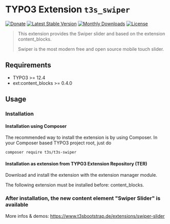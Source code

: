 # TYPO3 Extension ``t3s_swiper``

[![Donate](https://img.shields.io/badge/Donate-PayPal-green.svg)](https://www.paypal.me/t3sbootstrap)
[![Latest Stable Version](https://poser.pugx.org/t3s/t3sSwiper/v/stable)](https://packagist.org/packages/t3s/t3sSwiper)
[![Monthly Downloads](https://poser.pugx.org/t3s/t3sSwiper/d/monthly)](https://packagist.org/packages/t3s/t3sSwiper)
[![License](https://poser.pugx.org/t3s/t3sSwiper/license)](https://packagist.org/packages/t3s/t3sSwiper)

> This extension provides the Swiper slider and based on the extension content_blocks.
>
> Swiper is the most modern free and open source mobile touch slider.


## Requirements

- TYPO3 >= 12.4
- ext:content_blocks >= 0.4.0

## Usage

### Installation

#### Installation using Composer

The recommended way to install the extension is by using Composer. In your Composer based TYPO3 project root, just do

	composer require t3s/t3s-swiper

#### Installation as extension from TYPO3 Extension Repository (TER)

Download and install the extension with the extension manager module.

The following extension must be installed before: content_blocks.

### After installation, the new content element "Swiper Slider" is available


More infos & demos: https://www.t3sbootstrap.de/extensions/swiper-slider
